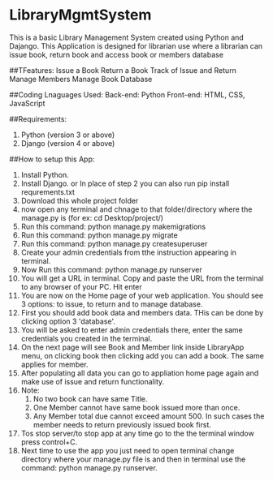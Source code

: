 # LibraryMgmtSystem
This is a basic Library Management System created using Python and Dajango. This Application is designed for librarian use where a librarian can issue book, return book and access book or members database

##TFeatures:
Issue a Book
Return a Book
Track of Issue and Return
Manage Members
Manage Book Database

##Coding Lnaguages Used:
Back-end: Python
Front-end: HTML, CSS, JavaScript

##Requirements:
1. Python (version 3 or above)
2. Django (version 4 or above)

##How to setup this App:
1. Install Python.
2. Install Django.
     or
   In place of step 2 you can also run pip install requrements.txt
4. Download this whole project folder
5. now open any terminal and chnage to that folder/directory where the manage.py is (for ex: cd Desktop/project/)
6. Run this command: python manage.py makemigrations
7. Run this command: python manage.py migrate
8. Run this command: python manage.py createsuperuser
9. Create your admin credentials from tthe instruction appearing in terminal.
10. Now Run this command: python manage.py runserver
11. You will get a URL in terminal. Copy and paste the URL from the terminal to any browser of your PC. Hit enter
12. You are now on the Home page of your web application. You should see 3 options: to issue, to return and to manage database.
13. First you should add book data and members data. THis can be done by clicking option 3 'database'.
14. You will be asked to enter admin credentials there, enter the same credentials you created in the terminal.
15. On the next page will see Book and Member link inside LibraryApp menu, on clicking book then clicking add you can add a book. The same applies for member.
16. After populating all data you can go to appliation home page again and make use of issue and return functionality.
17. Note:
      1. No two book can have same Title.
      2. One Member cannot have same book issued more than once.
      3. Any Member total due cannot exceed amount 500. In such cases the member needs to return previously issued book first.
18. Tos stop server/to stop app at any time go to the the terminal window press control+C.
19. Next time to use the app you just need to open terminal change directory where your manage.py file is and then in terminal use the command: python manage.py runserver.
    
